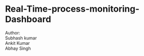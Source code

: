 # Real-Time-process-monitoring-Dashboard 
Author:  <br> Subhash kumar  <br> Ankit Kumar <br> Abhay Singh <br> 
